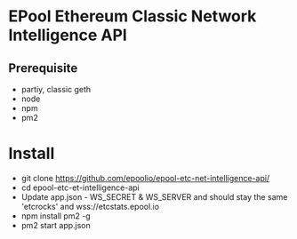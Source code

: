 EPool Ethereum Classic Network Intelligence API
============

## Prerequisite
* partiy, classic geth
* node
* npm
* pm2

# Install
* git clone https://github.com/epoolio/epool-etc-net-intelligence-api/
* cd epool-etc-et-intelligence-api
* Update app.json - WS_SECRET & WS_SERVER and should stay the same 'etcrocks' and wss://etcstats.epool.io
* npm install pm2 -g
* pm2 start app.json


